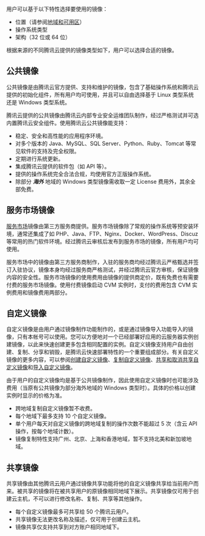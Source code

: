 用户可以基于以下特性选择要使用的镜像：

- 位置（请参阅[地域和可用区](https://www.qcloud.com/doc/product/213/6091)）
- 操作系统类型
- 架构（32 位或 64 位）

根据来源的不同腾讯云提供的镜像类型如下，用户可以选择合适的镜像。

## 公共镜像

公共镜像是由腾讯云官方提供、支持和维护的镜像，包含了基础操作系统和腾讯云提供的初始化组件，所有用户均可使用，并且可以自由选择基于 Linux 类型系统还是 Windows 类型系统。

腾讯云提供的公共镜像由腾讯云内部专业安全运维团队制作，经过严格测试并可选内置腾讯云安全组件。使用腾讯云公共镜像能支持：

- 稳定、安全和高性能的应用程序环境。
- 对多个版本的 Java、MySQL、SQL Server、Python、Ruby、Tomcat 等常见软件的支持及完全权限。
- 定期进行系统更新。
- 集成腾讯云提供的软件包（如 API 等）。
- 提供的操作系统完全合法合规，均使用官方正版操作系统。
- 除部分 ***海外*** 地域的 Windows 类型镜像需收取一定 License 费用外，其余全部免费。

## 服务市场镜像
[服务市场](http://market.qcloud.com/)镜像由第三方服务商提供。服务市场镜像除了常规的操作系统等预安装环境，通常还集成了如 PHP、Java、FTP、Nginx、Docker、WordPress、Discuz 等常用的热门软件环境。经过腾讯云审核后发布到服务市场的镜像，所有用户均可使用。

服务市场中的镜像由第三方服务商制作，入驻的服务商均经过腾讯云严格甄选并签订入驻协议，镜像本身均经过服务商严格测试，并经过腾讯云官方审核，保证镜像内容的安全性。服务市场镜像的使用费用由镜像的提供商定价，既有免费也有需要付费的服务市场镜像。使用付费镜像启动 CVM 实例时，支付的费用包含 CVM 实例费用和镜像费用两部分。

## 自定义镜像
自定义镜像是由用户通过镜像制作功能制作的，或是通过镜像导入功能导入的镜像，只有本帐号可以使用。您可以方便地对一个已经部署好应用的云服务器实例创建镜像，以此来快速创建更多包含相同配置的实例。自定义镜像支持用户自由创建、复制、分享和销毁，是腾讯云快速部署特性的一个重要组成部分。有关自定义镜像的更多内容，可以参阅[创建自定义镜像](/doc/product/213/4942)、[复制自定义镜像](/doc/product/213/4943)、[共享和取消共享自定义镜像](/doc/product/213/4944)和[导入自定义镜像](/doc/product/213/4945)。

由于用户的自定义镜像均是基于公共镜像制作，因此使用自定义镜像时也可能涉及费用（当原有公共镜像为部分海外地域的 Windows 类型时）。具体的价格以创建实例时显示的价格为准。

- 跨地域复制自定义镜像暂不收费。
- 每个地域下最多支持 10 个自定义镜像。
- 单个用户每天对自定义镜像的跨地域复制的操作次数不能超过 5 次（含云 API 操作，按每个地域计数）。
- 镜像复制特性支持广州、北京、上海和香港地域，暂不支持北美和新加坡地域。

## 共享镜像
共享镜像由其他腾讯云用户通过镜像共享功能将他的自定义镜像共享给当前用户而来。被共享的镜像将在被共享用户的原镜像相同地域下展示。共享镜像仅可用于创建云主机，不可以进行修改名称、复制、共享等其他操作。

- 每个自定义镜像最多可共享给 50 个腾讯云用户。
- 共享镜像无法更改名称及描述，仅可用于创建云主机。
- 镜像共享仅支持共享到对方账户相同地域下。


